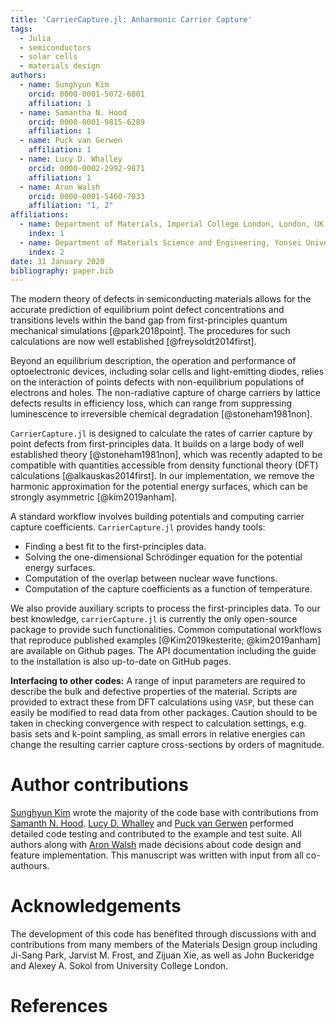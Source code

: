```yaml
---
title: 'CarrierCapture.jl: Anharmonic Carrier Capture'
tags:
  - Julia
  - semiconductors
  - solar cells 
  - materials design
authors:
  - name: Sunghyun Kim
    orcid: 0000-0001-5072-6801
    affiliation: 1
  - name: Samantha N. Hood
    orcid: 0000-0001-9815-6289
    affiliation: 1  
  - name: Puck van Gerwen 
    affiliation: 1        
  - name: Lucy D. Whalley
    orcid: 0000-0002-2992-9871
    affiliation: 1      
  - name: Aron Walsh
    orcid: 0000-0001-5460-7033
    affiliation: "1, 2"
affiliations:
  - name: Department of Materials, Imperial College London, London, UK
    index: 1
  - name: Department of Materials Science and Engineering, Yonsei University, Seoul, Korea
    index: 2
date: 31 January 2020
bibliography: paper.bib
---
```

The modern theory of defects in semiconducting materials allows for the accurate prediction of equilibrium point defect concentrations and transitions levels within the band gap from first-principles quantum mechanical simulations [@park2018point]. The procedures for such calculations are now well established [@freysoldt2014first].

Beyond an equilibrium description, the operation and performance of optoelectronic devices, including solar cells and light-emitting diodes, relies on the interaction of points defects with non-equilibrium populations of electrons and holes. The non-radiative capture of charge carriers by lattice defects results in efficiency loss, which can range from suppressing luminescence to irreversible chemical degradation [@stoneham1981non].

`CarrierCapture.jl` is designed to calculate the rates of carrier capture by point defects from first-principles data. It builds on a large body of well established theory [@stoneham1981non], which was recently adapted to be compatible with quantities accessible from density functional theory (DFT) calculations [@alkauskas2014first]. In our implementation, we remove the harmonic approximation for the potential energy surfaces, which can be strongly asymmetric [@kim2019anham].

A standard workflow involves building potentials and computing carrier capture coefficients. `CarrierCapture.jl` provides handy tools: 

- Finding a best fit to the first-principles data.
- Solving the one-dimensional Schrödinger equation for the potential energy surfaces.
- Computation of the overlap between nuclear wave functions.
- Computation of the capture coefficients as a function of temperature.  

We also provide auxiliary scripts to process the first-principles data.
To our best knowledge, `carrierCapture.jl` is currently the only open-source package to provide such functionalities.
Common computational workflows that reproduce published examples [@Kim2019kesterite; @kim2019anham] are available on Github pages. 
The API documentation including the guide to the installation is also up-to-date on GitHub pages. 

**Interfacing to other codes:** A range of input parameters are required to describe the bulk and defective properties of the material. Scripts are provided to extract these from DFT calculations using `VASP`, but these can easily be modified to read data from other packages. Caution should to be taken in checking convergence with respect to calculation settings, e.g. basis sets and k-point sampling, as small errors in relative energies can change the resulting carrier capture cross-sections by orders of magnitude. 

# Author contributions

[Sunghyun Kim](https://github.com/frssp) wrote the majority of the code base with contributions from [Samanth N. Hood](https://github.com/PaleBlueSam). [Lucy D. Whalley](https://github.com/lucydot) and [Puck van Gerwen](https://github.com/puckvg) performed detailed code testing and contributed to the example and test suite. All authors along with [Aron Walsh](https://github.com/aronwalsh) made decisions about code design and feature implementation. This manuscript was written with input from all co-authours.

# Acknowledgements

The development of this code has benefited through discussions with and contributions from many members of the Materials Design group including
Ji-Sang Park, Jarvist M. Frost, and Zijuan Xie, as well as John Buckeridge and Alexey A. Sokol from University College London. 

# References

